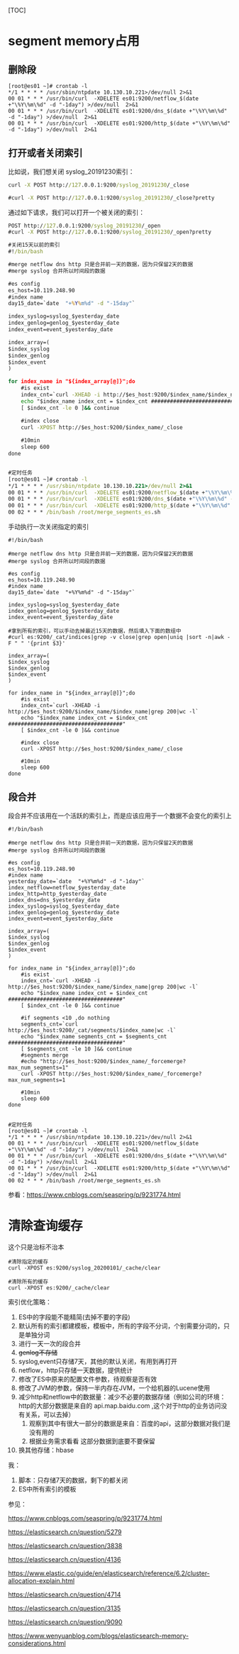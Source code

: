 [TOC]

# segment memory占用

## 删除段

```shell
[root@es01 ~]# crontab -l
*/1 * * * * /usr/sbin/ntpdate 10.130.10.221>/dev/null 2>&1
00 01 * * * /usr/bin/curl  -XDELETE es01:9200/netflow_$(date +"\%Y\%m\%d" -d "-1day") >/dev/null  2>&1
00 01 * * * /usr/bin/curl  -XDELETE es01:9200/dns_$(date +"\%Y\%m\%d" -d "-1day") >/dev/null  2>&1
00 01 * * * /usr/bin/curl  -XDELETE es01:9200/http_$(date +"\%Y\%m\%d" -d "-1day") >/dev/null  2>&1
```



## 打开或者关闭索引

比如说，我们想关闭 syslog_20191230索引：

```cmd
curl -X POST http://127.0.0.1:9200/syslog_20191230/_close

#curl -X POST http://127.0.0.1:9200/syslog_20191230/_close?pretty
```

通过如下请求，我们可以打开一个被关闭的索引：

```cmd
POST http://127.0.0.1:9200/syslog_20191230/_open
#curl -X POST http://127.0.0.1:9200/syslog_20191230/_open?pretty
```

```cmd
#关闭15天以前的索引
#!/bin/bash

#merge netflow dns http 只是合并前一天的数据，因为只保留2天的数据
#merge syslog 合并所以时间段的数据

#es config
es_host=10.119.248.90
#index name
day15_date=`date  "+%Y%m%d" -d "-15day"`

index_syslog=syslog_$yesterday_date
index_genlog=genlog_$yesterday_date
index_event=event_$yesterday_date

index_array=(
$index_syslog
$index_genlog
$index_event
)

for index_name in "${index_array[@]}";do
    #is exist
    index_cnt=`curl -XHEAD -i http://$es_host:9200/$index_name/$index_name|grep 200|wc -l`
    echo "$index_name index_cnt = $index_cnt ####################################"
    [ $index_cnt -le 0 ]&& continue

    #index close
   	curl -XPOST http://$es_host:9200/$index_name/_close
    
    #10min
    sleep 600
done


#定时任务
[root@es01 ~]# crontab -l
*/1 * * * * /usr/sbin/ntpdate 10.130.10.221>/dev/null 2>&1
00 01 * * * /usr/bin/curl  -XDELETE es01:9200/netflow_$(date +"\%Y\%m\%d" -d "-1day") >/dev/null  2>&1
00 01 * * * /usr/bin/curl  -XDELETE es01:9200/dns_$(date +"\%Y\%m\%d" -d "-1day") >/dev/null  2>&1
00 01 * * * /usr/bin/curl  -XDELETE es01:9200/http_$(date +"\%Y\%m\%d" -d "-1day") >/dev/null  2>&1
00 02 * * * /bin/bash /root/merge_segments_es.sh

```

手动执行一次关闭指定的索引

```shell
#!/bin/bash

#merge netflow dns http 只是合并前一天的数据，因为只保留2天的数据
#merge syslog 合并所以时间段的数据

#es config
es_host=10.119.248.90
#index name
day15_date=`date  "+%Y%m%d" -d "-15day"`

index_syslog=syslog_$yesterday_date
index_genlog=genlog_$yesterday_date
index_event=event_$yesterday_date

#拿到所有的索引，可以手动去掉最近15天的数据，然后填入下面的数组中
#curl es:9200/_cat/indices|grep -v close|grep open|uniq |sort -n|awk -F " " '{print $3}'

index_array=(
$index_syslog
$index_genlog
$index_event
)

for index_name in "${index_array[@]}";do
    #is exist
    index_cnt=`curl -XHEAD -i http://$es_host:9200/$index_name/$index_name|grep 200|wc -l`
    echo "$index_name index_cnt = $index_cnt ####################################"
    [ $index_cnt -le 0 ]&& continue

    #index close
   	curl -XPOST http://$es_host:9200/$index_name/_close
    
    #10min
    sleep 600
done
```





## 段合并

段合并不应该用在一个活跃的索引上，而是应该应用于一个数据不会变化的索引上

```shell
#!/bin/bash

#merge netflow dns http 只是合并前一天的数据，因为只保留2天的数据
#merge syslog 合并所以时间段的数据

#es config
es_host=10.119.248.90
#index name
yesterday_date=`date  "+%Y%m%d" -d "-1day"`
index_netflow=netflow_$yesterday_date
index_http=http_$yesterday_date
index_dns=dns_$yesterday_date
index_syslog=syslog_$yesterday_date
index_genlog=genlog_$yesterday_date
index_event=event_$yesterday_date

index_array=(
$index_syslog
$index_genlog
$index_event
)

for index_name in "${index_array[@]}";do
    #is exist
    index_cnt=`curl -XHEAD -i http://$es_host:9200/$index_name/$index_name|grep 200|wc -l`
    echo "$index_name index_cnt = $index_cnt ####################################"
    [ $index_cnt -le 0 ]&& continue
    
    #if segments <10 ,do nothing
    segments_cnt=`curl http://$es_host:9200/_cat/segments/$index_name|wc -l`
    echo "$index_name segments_cnt = $segments_cnt ####################################"
    [ $segments_cnt -le 10 ]&& continue
    #segments merge
    #echo "http://$es_host:9200/$index_name/_forcemerge?max_num_segments=1"
   	curl -XPOST http://$es_host:9200/$index_name/_forcemerge?max_num_segments=1
    
    #10min
    sleep 600
done


#定时任务
[root@es01 ~]# crontab -l
*/1 * * * * /usr/sbin/ntpdate 10.130.10.221>/dev/null 2>&1
00 01 * * * /usr/bin/curl  -XDELETE es01:9200/netflow_$(date +"\%Y\%m\%d" -d "-1day") >/dev/null  2>&1
00 01 * * * /usr/bin/curl  -XDELETE es01:9200/dns_$(date +"\%Y\%m\%d" -d "-1day") >/dev/null  2>&1
00 01 * * * /usr/bin/curl  -XDELETE es01:9200/http_$(date +"\%Y\%m\%d" -d "-1day") >/dev/null  2>&1
00 02 * * * /bin/bash /root/merge_segments_es.sh
```



参看：https://www.cnblogs.com/seaspring/p/9231774.html

# 清除查询缓存

这个只是治标不治本

```shell
#清除指定的缓存
curl -XPOST es:9200/syslog_20200101/_cache/clear

#清除所有的缓存
curl -XPOST es:9200/_cache/clear
```





索引优化策略：

1. ES中的字段能不能精简(去掉不要的字段)
2. 默认所有的索引都建模板，模板中，所有的字段不分词，个别需要分词的，只是单独分词
3. 进行一天一次的段合并
4. ~~genlog不存储~~
5. syslog,event只存储7天，其他的默认关闭，有用到再打开
6. netflow，http只存储一天数据，提供统计
7. 修改了ES中原来的配置文件参数，待观察是否有效
8. 修改了JVM的参数，保持一半内存在JVM，一个给机器的Lucene使用
9. 减少http和netflow中的数据量：减少不必要的数据存储（例如公司的环境：http的大部分数据是来自的 api.map.baidu.com ,这个对于http的业务访问没有关系，可以去掉）
   1. 观察到其中有很大一部分的数据是来自：百度的api，这部分数据对我们是没有用的
   2. 根据业务需求看看 这部分数据到底要不要保留
10. 换其他存储：hbase



我：

1. 脚本：只存储7天的数据，剩下的都关闭
2. ES中所有索引的模板



参见：

https://www.cnblogs.com/seaspring/p/9231774.html





https://elasticsearch.cn/question/5279

https://elasticsearch.cn/question/3838

https://elasticsearch.cn/question/4136

https://www.elastic.co/guide/en/elasticsearch/reference/6.2/cluster-allocation-explain.html

https://elasticsearch.cn/question/4714

https://elasticsearch.cn/question/3135

https://elasticsearch.cn/question/9090

https://www.wenyuanblog.com/blogs/elasticsearch-memory-considerations.html







